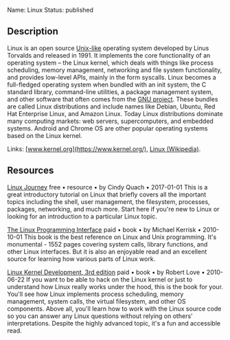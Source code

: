 Name: Linux
Status: published

## Description

Linux is an open source [Unix-like](https://en.wikipedia.org/wiki/Unix-like) operating system developed by Linus Torvalds and released in 1991. It implements the core functionality of an operating system – the Linux kernel, which deals with things like process scheduling, memory management, networking and file system functionality, and provides low-level APIs, mainly in the form syscalls. Linux becomes a full-fledged operating system when bundled with an init system, the C standard library, command-line utilities, a package management system, and other software that often comes from the [GNU project](https://en.wikipedia.org/wiki/GNU_Project). These bundles are called Linux distributions and include names like Debian, Ubuntu, Red Hat Enterprise Linux, and Amazon Linux. Today Linux distributions dominate many computing markets: web servers, supercomputers, and embedded systems. Android and Chrome OS are other popular operating systems based on the Linux kernel.

Links: [www.kernel.org](https://www.kernel.org/), [Linux (Wikipedia)](https://en.wikipedia.org/wiki/Linux).

## Resources

[Linux Journey](https://linuxjourney.com/)
free • resource • by Cindy Quach • 2017-01-01
This is a great introductory tutorial on Linux that briefly covers all the important topics including the shell, user management, the filesystem, processes, packages, networking, and much more. Start here if you're new to Linux or looking for an introduction to a particular Linux topic.

[The Linux Programming Interface](https://man7.org/tlpi/)
paid • book • by Michael Kerrisk • 2010-10-01
This book is the best reference on Linux and Unix programming. It's monumental - 1552 pages covering system calls, library functions, and other Linux interfaces. But it is also an enjoyable read and an excellent source for learning how various parts of Linux work.

[Linux Kernel Development, 3rd edition](https://www.amazon.com/Linux-Kernel-Development-Robert-Love/dp/0672329468)
paid • book • by Robert Love • 2010-06-22
If you want to be able to hack on the Linux kernel or just to understand how Linux really works under the hood, this is the book for your. You'll see how Linux implements process scheduling, memory management, system calls, the virtual filesystem, and other OS components. Above all, you'll learn how to work with the Linux source code so you can answer any Linux questions without relying on others' interpretations. Despite the highly advanced topic, it's a fun and accessible read.
